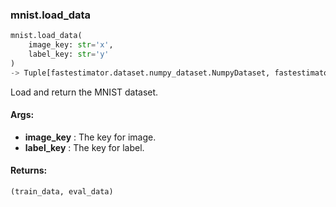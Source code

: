 

### mnist.load_data
```python
mnist.load_data(
	image_key: str='x',
	label_key: str='y'
)
-> Tuple[fastestimator.dataset.numpy_dataset.NumpyDataset, fastestimator.dataset.numpy_dataset.NumpyDataset]
```
Load and return the MNIST dataset.


#### Args:

* **image_key** :  The key for image.
* **label_key** :  The key for label.

#### Returns:
    (train_data, eval_data)